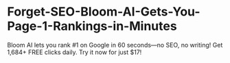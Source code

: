 # Forget-SEO-Bloom-AI-Gets-You-Page-1-Rankings-in-Minutes
Bloom AI lets you rank #1 on Google in 60 seconds—no SEO, no writing! Get 1,684+ FREE clicks daily. Try it now for just $17!
